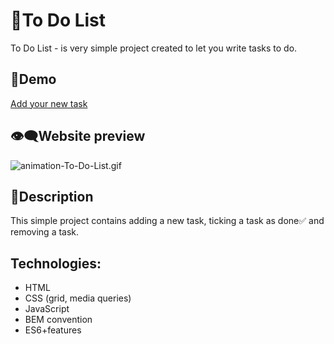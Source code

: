 # 📂To Do List
 To Do List - is very simple project created to let you write tasks to do.

## 📎Demo
[Add your new task](https://maxnatalia.github.io/ToDoList/)

## 👁‍🗨Website preview

![animation-To-Do-List.gif](https://i.postimg.cc/7YDyMDhQ/animation-To-Do-List.gif)

## 📌Description
This simple project contains adding a new task, ticking a task as done✅ and removing a task.

## Technologies:
- HTML
- CSS (grid, media queries)
- JavaScript
- BEM convention
- ES6+features

